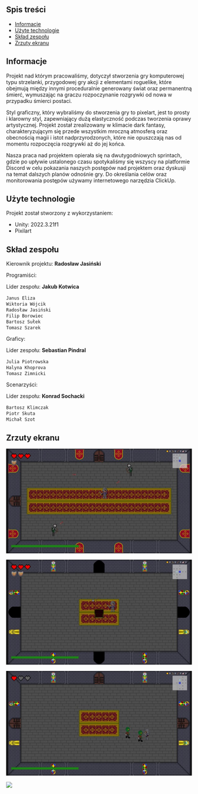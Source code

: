 ## Spis treści
* [Informacje](#informacje)
* [Użyte technologie](#użyte-technologie)
* [Skład zespołu](#skład-zespołu)
* [Zrzuty ekranu](#zrzuty-ekranu)

## Informacje

Projekt nad którym pracowaliśmy, dotyczył stworzenia gry komputerowej typu strzelanki, przygodowej gry akcji
z elementami roguelike, które obejmują między innymi proceduralnie generowany świat oraz permanentną śmierć, 
wymuszając na graczu rozpoczynanie rozgrywki od nowa w przypadku śmierci postaci.

Styl graficzny, który wybraliśmy do stworzenia gry to pixelart, jest to prosty i klarowny styl, zapewniający
dużą elastyczność podczas tworzenia oprawy artystycznej. Projekt został zrealizowany w klimacie dark fantasy,
charakteryzującym się przede wszystkim mroczną atmosferą oraz obecnością magii i istot nadprzyrodzonych, które nie opuszczają 
nas od momentu rozpoczęcia rozgrywki aż do jej końca.

Nasza praca nad projektem opierała się na dwutygodniowych sprintach, gdzie po upływie ustalonego czasu spotykaliśmy się wszyscy
na platformie Discord w celu pokazania naszych postępów nad projektem oraz dyskusji na temat dalszych planów odnośnie gry.
Do określania celów oraz monitorowania postępów używamy internetowego narzędzia ClickUp.

	
## Użyte technologie
Projekt został stworzony z wykorzystaniem:
* Unity: 2022.3.21f1
* Pixilart

## Skład zespołu

Kierownik projektu: __Radosław Jasiński__



Programiści:

Lider zespołu: __Jakub Kotwica__
```
Janus Eliza
Wiktoria Wójcik
Radosław Jasiński
Filip Borowiec
Bartosz Sułek
Tomasz Szarek
```

Graficy:

Lider zespołu: __Sebastian Pindral__
```
Julia Piotrowska
Halyna Khoprova
Tomasz Zimnicki
```

Scenarzyści:

Lider zespołu: __Konrad Sochacki__
```
Bartosz Klimczak
Piotr Skuta
Michał Szot
```

## Zrzuty ekranu 

![](https://github.com/Pskuta/test/blob/main/ss1.jpg)

![](https://github.com/Pskuta/test/blob/main/ss2.jpg)

![](https://github.com/Pskuta/test/blob/main/ss3.jpg)

![](https://github.com/Pskuta/test/blob/main/ss4.jpg)








